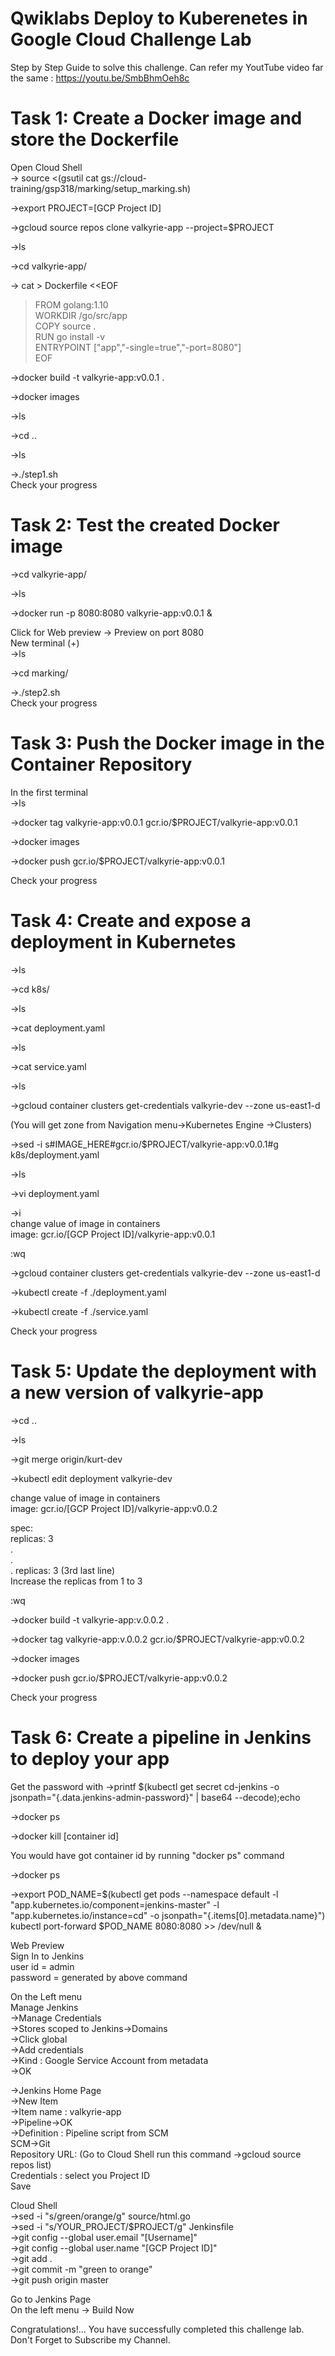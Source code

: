 # Qwiklabs Deploy to Kuberenetes in Google Cloud Challenge Lab

Step by Step Guide to solve this challenge. Can refer my YoutTube video far the same : https://youtu.be/SmbBhmOeh8c

# Task 1: Create a Docker image and store the Dockerfile
Open Cloud Shell              
->  source <(gsutil cat gs://cloud-training/gsp318/marking/setup_marking.sh)              

->export PROJECT=[GCP Project ID]     

->gcloud source repos clone valkyrie-app --project=$PROJECT  

->ls

->cd valkyrie-app/  

-> cat > Dockerfile <<EOF                  
> FROM golang:1.10                 
> WORKDIR /go/src/app                
> COPY source .                   
> RUN go install -v                                  
> ENTRYPOINT ["app","-single=true","-port=8080"]                 
> EOF                            
         
->docker build -t valkyrie-app:v0.0.1 .                   

->docker images              

->ls                  

->cd ..              

->ls                  

->./step1.sh                
Check your progress

# Task 2: Test the created Docker image

->cd valkyrie-app/             
 
->ls                           

->docker run -p 8080:8080 valkyrie-app:v0.0.1 &                    

Click for Web preview -> Preview on port 8080                            
New terminal (+)                  
->ls                    

->cd marking/                  

->./step2.sh                     
Check your progress                

# Task 3: Push the Docker image in the Container Repository

In the first terminal            
->ls                       

->docker tag valkyrie-app:v0.0.1 gcr.io/$PROJECT/valkyrie-app:v0.0.1                     

->docker images                                          

->docker push gcr.io/$PROJECT/valkyrie-app:v0.0.1                          

Check your progress                   

# Task 4: Create and expose a deployment in Kubernetes

->ls                             

->cd k8s/                          

->ls                                       

->cat deployment.yaml                              

->ls                        

->cat service.yaml                             
 
->ls                         

->gcloud container clusters get-credentials valkyrie-dev --zone us-east1-d                                  

(You will get zone from Navigation menu->Kubernetes Engine ->Clusters)                              

->sed -i s#IMAGE_HERE#gcr.io/$PROJECT/valkyrie-app:v0.0.1#g k8s/deployment.yaml                                 

->ls                                                                                 

->vi deployment.yaml                                

->i                          
change value of image in containers                                
image: gcr.io/[GCP Project ID]/valkyrie-app:v0.0.1                               

<ESC>                                                       

:wq                   
                                                                                
->gcloud container clusters get-credentials valkyrie-dev --zone us-east1-d                                                                
                               
->kubectl create -f ./deployment.yaml                                                                                        

->kubectl create -f ./service.yaml                                      
     
Check your progress                                                                                                 



# Task 5: Update the deployment with a new version of valkyrie-app

->cd ..                

->ls                               

->git merge origin/kurt-dev                                                             

->kubectl edit deployment valkyrie-dev                                  
 
change value of image in containers                                   
image: gcr.io/[GCP Project ID]/valkyrie-app:v0.0.2                                      

spec:                    
replicas: 3                    
.               
.                     
.
replicas: 3                  (3rd last line)                           
Increase the replicas from 1 to 3                        

<ESC>                    

:wq                                        

->docker build -t valkyrie-app:v.0.0.2 .                                               

->docker tag valkyrie-app:v.0.0.2 gcr.io/$PROJECT/valkyrie-app:v0.0.2                                     

->docker images                                              

->docker push gcr.io/$PROJECT/valkyrie-app:v0.0.2                                         

Check your progress                                                        



# Task 6: Create a pipeline in Jenkins to deploy your app

Get the password with
->printf $(kubectl get secret cd-jenkins -o jsonpath="{.data.jenkins-admin-password}" | base64 --decode);echo

->docker ps

->docker kill [container id]

You would have got container id by running "docker ps" command

->docker ps

->export POD_NAME=$(kubectl get pods --namespace default -l "app.kubernetes.io/component=jenkins-master" -l "app.kubernetes.io/instance=cd" -o jsonpath="{.items[0].metadata.name}")
kubectl port-forward $POD_NAME 8080:8080 >> /dev/null &

Web Preview                
Sign In to Jenkins             
user id = admin                            
password = generated by above command                         

On the Left menu              
Manage Jenkins                    
->Manage Credentials                              
->Stores scoped to Jenkins->Domains                      
	->Click global                            
		->Add credentials                                  
			->Kind : Google Service Account from metadata                        
			->OK                   
      
->Jenkins Home Page                       
	->New Item                                 
		->Item name : valkyrie-app                     
		->Pipeline->OK                                     
			->Definition : Pipeline script from SCM               
			SCM->Git                                                                        
			Repository URL: (Go to Cloud Shell run this command ->gcloud source repos list)                          
			Credentials : select you Project ID                                  
			Save                                               
 
Cloud Shell                                    
->sed -i "s/green/orange/g" source/html.go                     
->sed -i "s/YOUR_PROJECT/$PROJECT/g" Jenkinsfile                   
->git config --global user.email "[Username]"                    
->git config --global user.name "[GCP Project ID]"                     
->git add .                            
->git commit -m "green to orange"                      
->git push origin master                          

Go to Jenkins Page                     
On the left menu -> Build Now               

Congratulations!... You have successfully completed this challenge lab. Don't Forget to Subscribe my Channel.




